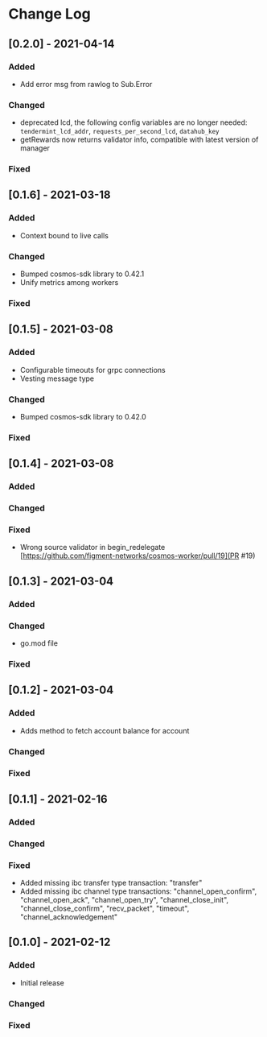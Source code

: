 # Change Log

## [0.2.0] - 2021-04-14

### Added
- Add error msg from rawlog to Sub.Error
### Changed
- deprecated lcd, the following config variables are no longer needed: `tendermint_lcd_addr`, `requests_per_second_lcd`, `datahub_key`
- getRewards now returns validator info, compatible with latest version of manager
### Fixed

## [0.1.6] - 2021-03-18

### Added
- Context bound to live calls

### Changed
- Bumped cosmos-sdk library to 0.42.1
- Unify metrics among workers
### Fixed

## [0.1.5] - 2021-03-08

### Added
- Configurable timeouts for grpc connections
- Vesting message type

### Changed
- Bumped cosmos-sdk library to 0.42.0
### Fixed


## [0.1.4] - 2021-03-08

### Added
### Changed
### Fixed
- Wrong source validator in begin_redelegate [https://github.com/figment-networks/cosmos-worker/pull/19](PR #19)


## [0.1.3] - 2021-03-04

### Added
### Changed
- go.mod file
### Fixed

## [0.1.2] - 2021-03-04

### Added
- Adds method to fetch account balance for account
### Changed
### Fixed

## [0.1.1] - 2021-02-16

### Added

### Changed
### Fixed
- Added missing ibc transfer type transaction: "transfer"
- Added missing ibc channel type transactions: "channel_open_confirm", "channel_open_ack", "channel_open_try", "channel_close_init", "channel_close_confirm", "recv_packet", "timeout", "channel_acknowledgement"

## [0.1.0] - 2021-02-12

### Added
- Initial release

### Changed
### Fixed
